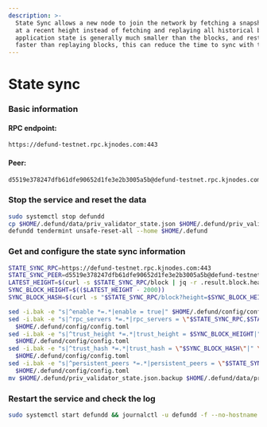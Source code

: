 ```yaml
---
description: >-
  State Sync allows a new node to join the network by fetching a snapshot of the application state 
  at a recent height instead of fetching and replaying all historical blocks. Since the 
  application state is generally much smaller than the blocks, and restoring it is much 
  faster than replaying blocks, this can reduce the time to sync with the network from days to minutes.
---
```


# State sync

### Basic information

#### RPC endpoint:

```bash
https://defund-testnet.rpc.kjnodes.com:443
```

#### Peer:

```bash
d5519e378247dfb61dfe90652d1fe3e2b3005a5b@defund-testnet.rpc.kjnodes.com:40656
```

### Stop the service and reset the data

```bash
sudo systemctl stop defundd
cp $HOME/.defund/data/priv_validator_state.json $HOME/.defund/priv_validator_state.json.backup
defundd tendermint unsafe-reset-all --home $HOME/.defund
```

### Get and configure the state sync information

```bash
STATE_SYNC_RPC=https://defund-testnet.rpc.kjnodes.com:443
STATE_SYNC_PEER=d5519e378247dfb61dfe90652d1fe3e2b3005a5b@defund-testnet.rpc.kjnodes.com:40656
LATEST_HEIGHT=$(curl -s $STATE_SYNC_RPC/block | jq -r .result.block.header.height)
SYNC_BLOCK_HEIGHT=$(($LATEST_HEIGHT - 2000))
SYNC_BLOCK_HASH=$(curl -s "$STATE_SYNC_RPC/block?height=$SYNC_BLOCK_HEIGHT" | jq -r .result.block_id.hash)

sed -i.bak -e "s|^enable *=.*|enable = true|" $HOME/.defund/config/config.toml
sed -i.bak -e "s|^rpc_servers *=.*|rpc_servers = \"$STATE_SYNC_RPC,$STATE_SYNC_RPC\"|" \
  $HOME/.defund/config/config.toml
sed -i.bak -e "s|^trust_height *=.*|trust_height = $SYNC_BLOCK_HEIGHT|" \
  $HOME/.defund/config/config.toml
sed -i.bak -e "s|^trust_hash *=.*|trust_hash = \"$SYNC_BLOCK_HASH\"|" \
  $HOME/.defund/config/config.toml
sed -i.bak -e "s|^persistent_peers *=.*|persistent_peers = \"$STATE_SYNC_PEER\"|" \
  $HOME/.defund/config/config.toml
mv $HOME/.defund/priv_validator_state.json.backup $HOME/.defund/data/priv_validator_state.json
```

### Restart the service and check the log

```bash
sudo systemctl start defundd && journalctl -u defundd -f --no-hostname -o cat
```
